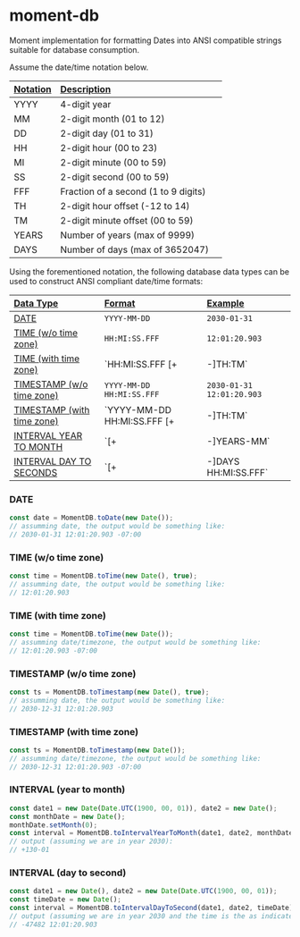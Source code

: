 # moment-db
Moment implementation for formatting Dates into ANSI compatible strings suitable for database consumption.

Assume the date/time notation below.

| <u>Notation</u>           | <u>Description</u>                    | <u></u>
| :---                      | :---                                  | :---
| YYYY                      | 4-digit year                          |
| MM                        | 2-digit month (01 to 12)              |
| DD                        | 2-digit day (01 to 31)                |
| HH                        | 2-digit hour (00 to 23)               |
| MI                        | 2-digit minute (00 to 59)             |
| SS                        | 2-digit second (00 to 59)             |
| FFF                       | Fraction of a second (1 to 9 digits)  |
| TH                        | 2-digit hour offset (-12 to 14)       |
| TM                        | 2-digit minute offset (00 to 59)      |
| YEARS                     | Number of years (max of 9999)         |
| DAYS                      | Number of days (max of 3652047)       |

Using the forementioned notation, the following database data types can be used to construct ANSI compliant date/time formats:

| <u>Data Type</u>                                  | <u>Format</u>                           | <u>Example</u>
| :---                                              | :---                                    | :---
| [DATE](#date)                                     | `YYYY-MM-DD`                            | `2030-01-31`
| [TIME (w/o time zone)](#time)                     | `HH:MI:SS.FFF`                          | `12:01:20.903`
| [TIME (with time zone)](#timezone)                | `HH:MI:SS.FFF [+|-]TH:TM`               | `12:01:20.903 -07:00`
| [TIMESTAMP (w/o time zone)](#timestamp)           | `YYYY-MM-DD HH:MI:SS.FFF`               | `2030-01-31 12:01:20.903`
| [TIMESTAMP (with time zone)](#timestampzone)      | `YYYY-MM-DD HH:MI:SS.FFF [+|-]TH:TM`    | `2030-01-31 12:01:20.903 -07:00`
| [INTERVAL YEAR TO MONTH](#intervalyeartomonth)    | `[+|-]YEARS-MM`                         | `+130-01`
| [INTERVAL DAY TO SECONDS](#intervaldaytosecond)   | `[+|-]DAYS HH:MI:SS.FFF`                | `-47482 12:01:20.903`

### DATE<sub id="date"></sub>
```js
const date = MomentDB.toDate(new Date());
// assumming date, the output would be something like:
// 2030-01-31 12:01:20.903 -07:00
```

### TIME (w/o time zone)<sub id="time"></sub>
```js
const time = MomentDB.toTime(new Date(), true);
// assumming date, the output would be something like:
// 12:01:20.903
```

### TIME (with time zone)<sub id="timezone"></sub>
```js
const time = MomentDB.toTime(new Date());
// assumming date/timezone, the output would be something like:
// 12:01:20.903 -07:00
```

### TIMESTAMP (w/o time zone)<sub id="timestamp"></sub>
```js
const ts = MomentDB.toTimestamp(new Date(), true);
// assumming date, the output would be something like:
// 2030-12-31 12:01:20.903
```

### TIMESTAMP (with time zone)<sub id="timestampzone"></sub>
```js
const ts = MomentDB.toTimestamp(new Date());
// assumming date/timezone, the output would be something like:
// 2030-12-31 12:01:20.903 -07:00
```

### INTERVAL (year to month)<sub id="intervalyeartomonth"></sub>
```js
const date1 = new Date(Date.UTC(1900, 00, 01)), date2 = new Date();
const monthDate = new Date();
monthDate.setMonth(0);
const interval = MomentDB.toIntervalYearToMonth(date1, date2, monthDate);
// output (assuming we are in year 2030):
// +130-01
```

### INTERVAL (day to second)<sub id="intervaldaytosecond"></sub>
```js
const date1 = new Date(), date2 = new Date(Date.UTC(1900, 00, 01));
const timeDate = new Date();
const interval = MomentDB.toIntervalDayToSecond(date1, date2, timeDate);
// output (assuming we are in year 2030 and the time is the as indicated in timeDate):
// -47482 12:01:20.903
```
